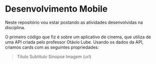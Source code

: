 # Desenvolvimento Mobile

Neste repositório vou estar postando as atividades desenvolvidas na disciplina.

O primeiro código que fiz é sobre um aplicativo de cinema, que utiliza de uma API criada pelo professor Otávio Lube. Usando os dados da API, criamos cards com as seguintes propriedades:

> Título
> Subtítulo
> Sinopse
> Imagem (url) 
